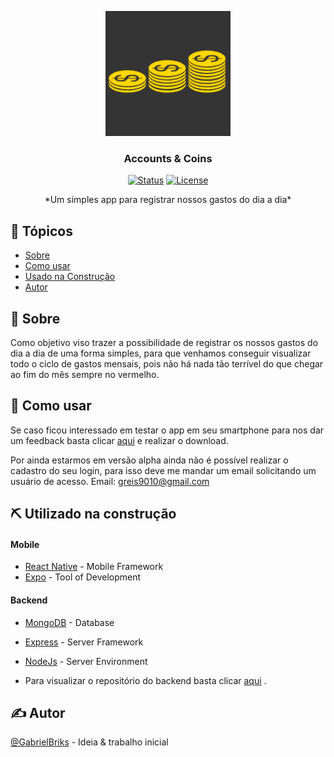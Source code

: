 
<p align="center">
  <a href="" rel="noopener">
 <img width=200px height=200px src="./mobile/assets/icon.png" alt="Project logo"></a>
</p>

<h3 align="center">Accounts & Coins</h3>

<div align="center">

[![Status](https://img.shields.io/badge/status-active-success.svg)]()
[![License](https://img.shields.io/badge/license-MIT-blue.svg)](/LICENSE)

</div>

 <!-- Few lines describing your project. -->

<p align="center"> *Um simples app para registrar nossos gastos do dia a dia*
    <br> 
</p>

## 📝 Tópicos

- [Sobre](#about)
- [Como usar](#usage)
- [Usado na Construção](#built_using)
- [Autor](#authors)

## 🧐 Sobre <a name = "about"></a>
 
 Como objetivo viso trazer a possibilidade de registrar os nossos gastos do dia a dia de uma forma simples, para que venhamos conseguir visualizar todo o ciclo de gastos mensais, pois não há nada tão terrível do que chegar ao fim do mês sempre no vermelho.

## 🎈 Como usar <a name="usage"></a>

Se caso ficou interessado em testar o app em seu smartphone para nos dar um feedback basta clicar [aqui](https://exp-shell-app-assets.s3.us-west-1.amazonaws.com/android/%40gabriel.morais/accounts-coins-926eb4e2fb344cce90572effbb82cd08-signed.apk) e realizar o download.
 
 Por ainda estarmos em versão alpha ainda não é possível realizar o cadastro do seu login, para isso deve me mandar um email solicitando um usuário de acesso.
Email: greis9010@gmail.com




<!-- ## 🚀 Deployment <a name = "deployment"></a>

Add additional notes about how to deploy this on a live system. -->

## ⛏️ Utilizado na construção <a name = "built_using"></a>

#### Mobile
- [React Native](https://reactnative.dev/) - Mobile Framework
- [Expo](https://expo.io/learn) - Tool of Development
  
#### Backend
- [MongoDB](https://www.mongodb.com/) - Database
- [Express](https://expressjs.com/) - Server Framework
- [NodeJs](https://nodejs.org/en/) - Server Environment

- Para visualizar o repositório do backend basta clicar [aqui](https://github.com/gabrielbriks/accounts.coins/tree/deploy/backend) .

## ✍️ Autor <a name = "authors"></a>

 [@GabrielBriks](https://github.com/gabrielbriks) - Ideia & trabalho inicial



<!-- ## 🎉 Acknowledgements <a name = "acknowledgement"></a>

- Hat tip to anyone whose code was used
- Inspiration
- References -->
